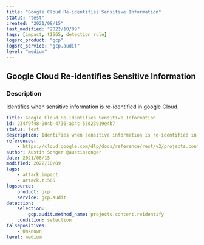 ```yaml
---
title: "Google Cloud Re-identifies Sensitive Information"
status: "test"
created: "2021/08/15"
last_modified: "2022/10/09"
tags: [impact, t1565, detection_rule]
logsrc_product: "gcp"
logsrc_service: "gcp.audit"
level: "medium"
---
```


## Google Cloud Re-identifies Sensitive Information

### Description

Identifies when sensitive information is re-identified in google Cloud.

```yml
title: Google Cloud Re-identifies Sensitive Information
id: 234f9f48-904b-4736-a34c-55d23919e4b7
status: test
description: Identifies when sensitive information is re-identified in google Cloud.
references:
    - https://cloud.google.com/dlp/docs/reference/rest/v2/projects.content/reidentify
author: Austin Songer @austinsonger
date: 2021/08/15
modified: 2022/10/09
tags:
    - attack.impact
    - attack.t1565
logsource:
    product: gcp
    service: gcp.audit
detection:
    selection:
        gcp.audit.method_name: projects.content.reidentify
    condition: selection
falsepositives:
    - Unknown
level: medium

```
